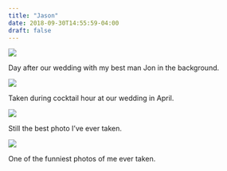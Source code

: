 ```yaml
---
title: "Jason"
date: 2018-09-30T14:55:59-04:00
draft: false
---
```


<img src="/photos/jason_garber/wedding.jpg"/>

Day after our wedding with my best man Jon in the background.

<img src="/photos/jason_garber/430_0917.jpg"/>

Taken during cocktail hour at our wedding in April.

<img src="/photos/jason_garber/286445693_c663b4e3a9_o.jpg"/>

Still the best photo I’ve ever taken.

<img src="/photos/jason_garber/303249373_d2667dd766_o.jpg"/>

One of the funniest photos of me ever taken.

